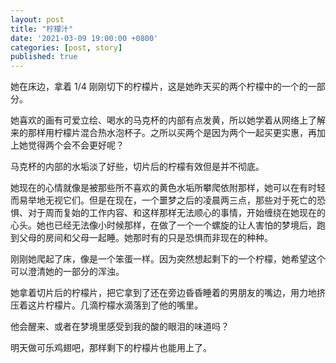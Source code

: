```yaml
---
layout: post
title: "柠檬汁"
date: '2021-03-09 19:00:00 +0800'
categories: [post, story]
published: true
---
```


她在床边，拿着 1/4 刚刚切下的柠檬片，这是她昨天买的两个柠檬中的一个的一部分。

她喜欢的画有可爱立绘、喝水的马克杯的内部有点发黄，所以她学着从网络上了解来的那样用柠檬片混合热水泡杯子。之所以买两个是因为两个一起买更实惠，再加上她觉得两个会不会更好呢？

马克杯的内部的水垢淡了好些，切片后的柠檬有效但是并不彻底。

她现在的心情就像是被那些所不喜欢的黄色水垢所攀爬依附那样，她可以在有时轻而易举地无视它们。但是在现在，一个噩梦之后的凌晨两三点，那些对于死亡的恐惧、对于周而复始的工作内容、和这样那样无法顺心的事情，开始缠绕在她现在的心头。她也已经无法像小时候那样，在做了一个一个螺旋的让人害怕的梦境后，跑到父母的房间和父母一起睡。她那时有的只是恐惧而非现在的种种。

刚刚她爬起了床，像是一个笨蛋一样。因为突然想起剩下的一个柠檬，她希望这个可以澄清她的一部分的浑浊。

她拿着切片后的柠檬片，把它拿到了还在旁边昏昏睡着的男朋友的嘴边，用力地挤压着这片柠檬片。几滴柠檬水滴落到了他的嘴里。

他会醒来、或者在梦境里感受到我的酸的眼泪的味道吗？

明天做可乐鸡翅吧，那样剩下的柠檬片也能用上了。
